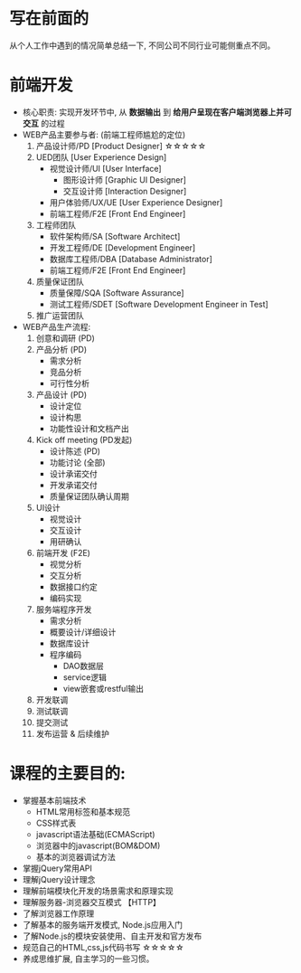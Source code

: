 # 写在前面的

从个人工作中遇到的情况简单总结一下, 不同公司不同行业可能侧重点不同。

# 前端开发 
- 核心职责: 实现开发环节中, 从 **数据输出** 到 **给用户呈现在客户端浏览器上并可交互** 的过程
- WEB产品主要参与者: (前端工程师尴尬的定位)
	1. 产品设计师/PD [Product Designer] ☆☆☆☆☆
	2. UED团队 [User Experience Design]
		* 视觉设计师/UI [User Interface]
			* 图形设计师 [Graphic UI Designer]
			* 交互设计师 [Interaction Designer]
		* 用户体验师/UX/UE [User Experience Designer]
		* 前端工程师/F2E [Front End Engineer]
	3. 工程师团队
		* 软件架构师/SA [Software Architect]
		* 开发工程师/DE [Development Engineer]
		* 数据库工程师/DBA [Database Administrator]
		* 前端工程师/F2E [Front End Engineer]
	4. 质量保证团队 
		* 质量保障/SQA [Software Assurance]
		* 测试工程师/SDET [Software Development Engineer in Test]
	5. 推广运营团队
- WEB产品生产流程: 
	1. 创意和调研 (PD)
	2. 产品分析	(PD)
		* 需求分析
		* 竞品分析
		* 可行性分析
	3. 产品设计	(PD)
		* 设计定位
		* 设计构思
		* 功能性设计和文档产出
	4. Kick off meeting (PD发起)
		* 设计陈述 (PD)
		* 功能讨论 (全部)
		* 设计承诺交付
		* 开发承诺交付
		* 质量保证团队确认周期
	5. UI设计
		* 视觉设计
		* 交互设计
		* 用研确认
	6. 前端开发 (F2E)
		* 视觉分析
		* 交互分析
		* 数据接口约定
		* 编码实现
	7. 服务端程序开发
		* 需求分析
		* 概要设计/详细设计
		* 数据库设计
		* 程序编码
			* DAO数据层
			* service逻辑
			* view嵌套或restful输出
	8. 开发联调
	9. 测试联调
	10. 提交测试
	11. 发布运营 & 后续维护

# 课程的主要目的:
- 掌握基本前端技术
	* HTML常用标签和基本规范
	* CSS样式表
	* javascript语法基础(ECMAScript)
	* 浏览器中的javascript(BOM&DOM)
	* 基本的浏览器调试方法
- 掌握jQuery常用API
- 理解jQuery设计理念
- 理解前端模块化开发的场景需求和原理实现
- 理解服务器-浏览器交互模式 【HTTP】
- 了解浏览器工作原理
- 了解基本的服务端开发模式, Node.js应用入门 
- 了解Node.js的模块安装使用、自主开发和官方发布
- 规范自己的HTML,css,js代码书写 ☆☆☆☆☆
- 养成思维扩展, 自主学习的一些习惯。

